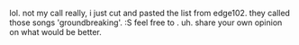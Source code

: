 lol. not my call really, i just cut and pasted the list from edge102. they called those songs 'groundbreaking'. :S feel free to . uh. share your own opinion on what would be better.